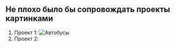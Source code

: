 ## Не плохо было бы сопровождать проекты картинками

1. Проект 1: ![Автобусы](bus.png) 
2. Проект 2: 